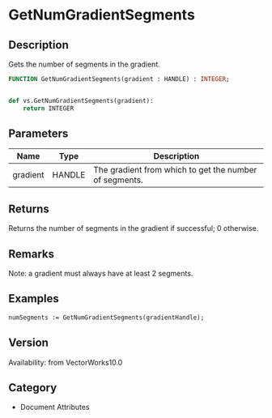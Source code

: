 # GetNumGradientSegments

## Description
Gets the number of segments in the gradient.

```pascal
FUNCTION GetNumGradientSegments(gradient : HANDLE) : INTEGER;
```

```python

def vs.GetNumGradientSegments(gradient):
    return INTEGER
```

## Parameters
|Name|Type|Description|
|---|---|---|
|gradient|HANDLE|The gradient from which to get the number of segments.|

## Returns
Returns the number of segments in the gradient if successful; 0 otherwise.

## Remarks
Note: a gradient must always have at least 2 segments.

## Examples
```pascal
numSegments := GetNumGradientSegments(gradientHandle);
```

## Version
Availability: from VectorWorks10.0
## Category
* Document Attributes

